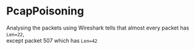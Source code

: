 # PcapPoisoning

Analysing the packets using Wireshark tells that almost every packet has `Len=22`, \
except packet 507 which has `Len=42`
